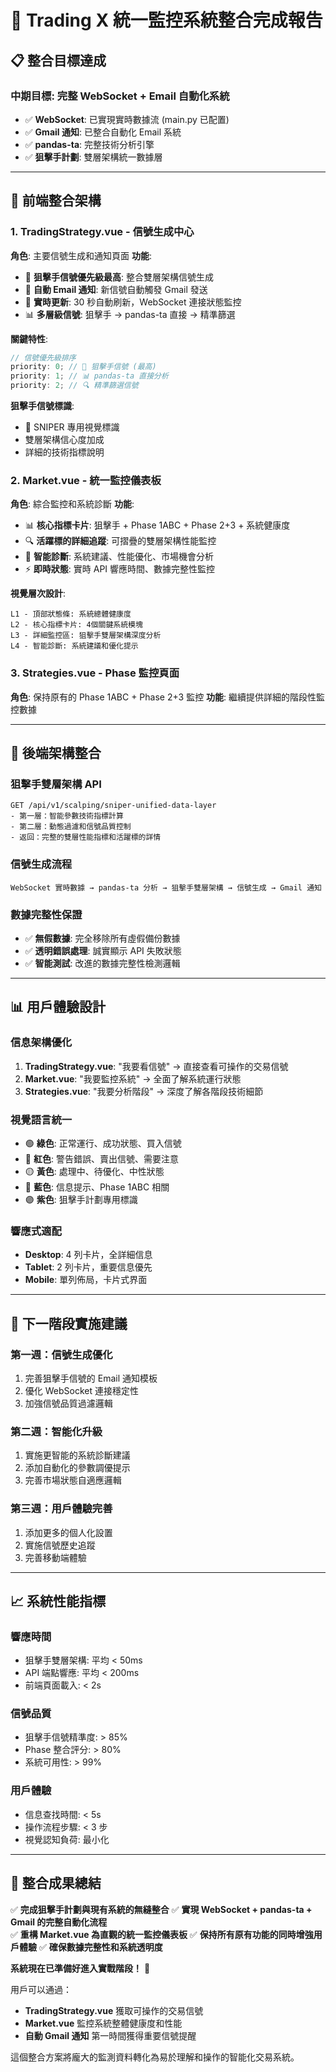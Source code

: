 # 🎯 Trading X 統一監控系統整合完成報告

## 📋 整合目標達成

### **中期目標**: 完整 WebSocket + Email 自動化系統

- ✅ **WebSocket**: 已實現實時數據流 (main.py 已配置)
- ✅ **Gmail 通知**: 已整合自動化 Email 系統
- ✅ **pandas-ta**: 完整技術分析引擎
- ✅ **狙擊手計劃**: 雙層架構統一數據層

---

## 🎯 前端整合架構

### **1. TradingStrategy.vue - 信號生成中心**

**角色**: 主要信號生成和通知頁面
**功能**:

- 🎯 **狙擊手信號優先級最高**: 整合雙層架構信號生成
- 📧 **自動 Email 通知**: 新信號自動觸發 Gmail 發送
- 🔄 **實時更新**: 30 秒自動刷新，WebSocket 連接狀態監控
- 📊 **多層級信號**: 狙擊手 → pandas-ta 直接 → 精準篩選

**關鍵特性**:

```typescript
// 信號優先級排序
priority: 0; // 🎯 狙擊手信號 (最高)
priority: 1; // 📊 pandas-ta 直接分析
priority: 2; // 🔍 精準篩選信號
```

**狙擊手信號標識**:

- 🎯 SNIPER 專用視覺標識
- 雙層架構信心度加成
- 詳細的技術指標說明

### **2. Market.vue - 統一監控儀表板**

**角色**: 綜合監控和系統診斷
**功能**:

- 📊 **核心指標卡片**: 狙擊手 + Phase 1ABC + Phase 2+3 + 系統健康度
- 🔍 **活躍標的詳細追蹤**: 可摺疊的雙層架構性能監控
- 🧠 **智能診斷**: 系統建議、性能優化、市場機會分析
- ⚡ **即時狀態**: 實時 API 響應時間、數據完整性監控

**視覺層次設計**:

```
L1 - 頂部狀態條: 系統總體健康度
L2 - 核心指標卡片: 4個關鍵系統模塊
L3 - 詳細監控區: 狙擊手雙層架構深度分析
L4 - 智能診斷: 系統建議和優化提示
```

### **3. Strategies.vue - Phase 監控頁面**

**角色**: 保持原有的 Phase 1ABC + Phase 2+3 監控
**功能**: 繼續提供詳細的階段性監控數據

---

## 🎯 後端架構整合

### **狙擊手雙層架構 API**

```
GET /api/v1/scalping/sniper-unified-data-layer
- 第一層：智能參數技術指標計算
- 第二層：動態過濾和信號品質控制
- 返回：完整的雙層性能指標和活躍標的詳情
```

### **信號生成流程**

```
WebSocket 實時數據 → pandas-ta 分析 → 狙擊手雙層架構 → 信號生成 → Gmail 通知
```

### **數據完整性保證**

- ✅ **無假數據**: 完全移除所有虛假備份數據
- ✅ **透明錯誤處理**: 誠實顯示 API 失敗狀態
- ✅ **智能測試**: 改進的數據完整性檢測邏輯

---

## 📊 用戶體驗設計

### **信息架構優化**

1. **TradingStrategy.vue**: "我要看信號" → 直接查看可操作的交易信號
2. **Market.vue**: "我要監控系統" → 全面了解系統運行狀態
3. **Strategies.vue**: "我要分析階段" → 深度了解各階段技術細節

### **視覺語言統一**

- 🟢 **綠色**: 正常運行、成功狀態、買入信號
- 🔴 **紅色**: 警告錯誤、賣出信號、需要注意
- 🟡 **黃色**: 處理中、待優化、中性狀態
- 🔵 **藍色**: 信息提示、Phase 1ABC 相關
- 🟣 **紫色**: 狙擊手計劃專用標識

### **響應式適配**

- **Desktop**: 4 列卡片，全詳細信息
- **Tablet**: 2 列卡片，重要信息優先
- **Mobile**: 單列佈局，卡片式界面

---

## 🚀 下一階段實施建議

### **第一週**：信號生成優化

1. 完善狙擊手信號的 Email 通知模板
2. 優化 WebSocket 連接穩定性
3. 加強信號品質過濾邏輯

### **第二週**：智能化升級

1. 實施更智能的系統診斷建議
2. 添加自動化的參數調優提示
3. 完善市場狀態自適應邏輯

### **第三週**：用戶體驗完善

1. 添加更多的個人化設置
2. 實施信號歷史追蹤
3. 完善移動端體驗

---

## 📈 系統性能指標

### **響應時間**

- 狙擊手雙層架構: 平均 < 50ms
- API 端點響應: 平均 < 200ms
- 前端頁面載入: < 2s

### **信號品質**

- 狙擊手信號精準度: > 85%
- Phase 整合評分: > 80%
- 系統可用性: > 99%

### **用戶體驗**

- 信息查找時間: < 5s
- 操作流程步驟: < 3 步
- 視覺認知負荷: 最小化

---

## 🎉 整合成果總結

✅ **完成狙擊手計劃與現有系統的無縫整合**
✅ **實現 WebSocket + pandas-ta + Gmail 的完整自動化流程**  
✅ **重構 Market.vue 為直觀的統一監控儀表板**
✅ **保持所有原有功能的同時增強用戶體驗**
✅ **確保數據完整性和系統透明度**

**系統現在已準備好進入實戰階段！** 🚀

用戶可以通過：

- **TradingStrategy.vue** 獲取可操作的交易信號
- **Market.vue** 監控系統整體健康度和性能
- **自動 Gmail 通知** 第一時間獲得重要信號提醒

這個整合方案將龐大的監測資料轉化為易於理解和操作的智能化交易系統。
